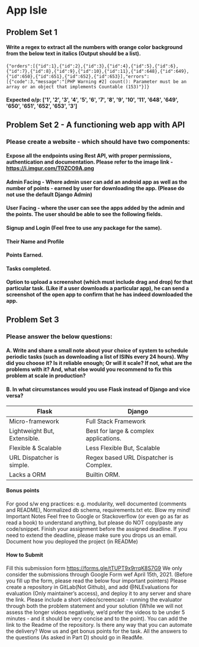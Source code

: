 # App Isle
## Problem Set 1
#### Write a regex to extract all the numbers with orange color background from the below text in italics (Output should be a list).
 `{"orders":[{"id":1},{"id":2},{"id":3},{"id":4},{"id":5},{"id":6},{"id":7},{"id":8},{"id":9},{"id":10},{"id":11},{"id":648},{"id":649},{"id":650},{"id":651},{"id":652},{"id":653}],"errors":[{"code":3,"message":"[PHP Warning #2] count(): Parameter must be an array or an object that implements Countable (153)"}]}`
#### Expected o/p: ['1', '2', '3', '4', '5', '6', '7', '8', '9', '10', '11', '648', '649', '650', '651', '652', '653', '3']

## Problem Set 2 - A functioning web app with API
### Please create a website - which should have two components:

#### Expose all the endpoints using Rest API, with proper permissions, authentication and documentation. Please refer to the image link - https://i.imgur.com/T0ZCO9A.png
#### Admin Facing - Where admin user can add an android app as well as the number of points - earned by user for downloading the app. (Please do not use the default Django Admin)
#### User Facing - where the user can see the apps added by the admin and the points. The user should be able to see the following fields. 
#### Signup and Login (Feel free to use any package for the same). 
#### Their Name and Profile
#### Points Earned.
#### Tasks completed. 
#### Option to upload a screenshot (which must include drag and drop) for that particular task. (Like if a user downloads a particular app), he can send a screenshot of the open app to confirm that he has indeed downloaded the app. 


## Problem Set 3
### Please answer the below questions:

#### A. Write and share a small note about your choice of system to schedule periodic tasks (such as downloading a list of ISINs every 24 hours). Why did you choose it? Is it reliable enough; Or will it scale? If not, what are the problems with it? And, what else would you recommend to fix this problem at scale in production?


#### B. In what circumstances would you use Flask instead of Django and vice versa? 
| Flask                                      | Django                                     |
| ------------------------------------------ | ------------------------------------------ | 
| Micro-framework                            | Full Stack Framework                       | 
| Lightweight But, Extensible.               | Best for large & complex applications.     | 
| Flexible & Scalable                        | Less Flexible But, Scalable                | 
| URL Dispatcher is simple.                  | Regex based URL Dispatcher is Complex.     | 
| Lacks a ORM                                | Builtin ORM.                               | 





#### Bonus points 
For good s/w eng practices: e.g. modularity, well documented (comments and README), Normalized db schema, requirements.txt etc. Blow my mind!
Important Notes
Feel free to Google or Stackoverflow (or even go as far as read a book) to understand anything, but please do NOT copy/paste any code/snippet.
Finish your assignment before the assigned deadline. If you need to extend the deadline, please make sure you drops us an email.
Document how you deployed the project (in READMe)


#### How to Submit

Fill this submission form https://forms.gle/tTUPT9x9rrqK8S7G9 We only consider the submissions through Google Form wef April 15th, 2021.  (Before you fill up the form, please read the below four important pointers)
Please create a repository in GitLab(Not Github), and add @NLEvaluations for evaluation (Only maintainer’s access), and deploy it to any server and share the link. 
Please include a short video/screencast - running the evaluator through both the problem statement and your solution (While we will not assess the longer videos negatively, we’d prefer the videos to be under 5 minutes - and it should be very concise and to the point). You can add the link to the Readme of the repository. 
Is there any way that you can automate the delivery? Wow us and get bonus points for the task. 
All the answers to the questions (As asked in Part D) should go in ReadMe. 


